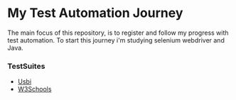 # My Test Automation Journey

The main focus of this repository, is to register and follow my progress with test automation.
To start this journey i'm studying selenium webdriver and Java.

### TestSuites

* [Usbi](https://github.com/ericlesas/testAutomation/blob/master/src/test/java/teste/produtos/suites/Usbi.java)
* [W3Schools](https://github.com/ericlesas/testAutomation/blob/master/src/test/java/teste/produtos/suites/W3schools.java)
